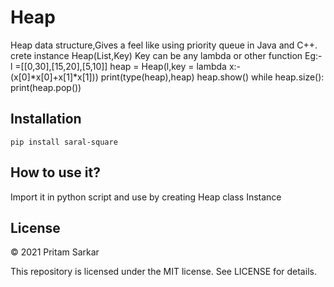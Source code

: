 # Heap

Heap data structure,Gives a feel like using priority queue in Java and C++.
crete instance Heap(List,Key) Key can be any lambda or other function
Eg:-
l =[[0,30],[15,20],[5,10]]
heap = Heap(l,key = lambda x:-(x[0]*x[0]+x[1]*x[1]))
print(type(heap),heap)
heap.show()
while heap.size():
print(heap.pop())

## Installation

`pip install saral-square`

## How to use it?

Import it in python script and use by creating Heap class Instance

## License

© 2021 Pritam Sarkar

This repository is licensed under the MIT license. See LICENSE for details.
